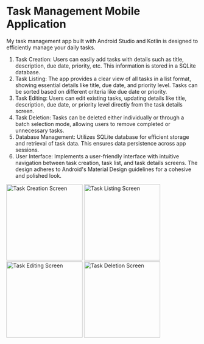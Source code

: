 # Task Management Mobile Application
My task management app built with Android Studio and Kotlin is designed to efficiently manage your daily tasks.

1. Task Creation: Users can easily add tasks with details such as title, description, due date, priority, etc. This information is stored in a SQLite database.
2. Task Listing: The app provides a clear view of all tasks in a list format, showing essential details like title, due date, and priority level. Tasks can be sorted based on different criteria like due date or priority.
3. Task Editing: Users can edit existing tasks, updating details like title, description, due date, or priority level directly from the task details screen.
4. Task Deletion: Tasks can be deleted either individually or through a batch selection mode, allowing users to remove completed or unnecessary tasks.
5. Database Management: Utilizes SQLite database for efficient storage and retrieval of task data. This ensures data persistence across app sessions.
6. User Interface: Implements a user-friendly interface with intuitive navigation between task creation, task list, and task details screens. The design adheres to Android's Material Design guidelines for a cohesive and polished look.

<img src="https://github.com/RIVIKIRINI/Task-Management-Mobile-Application/assets/152923663/5223ea84-5359-406b-a30a-9603279dd073" width="200" alt="Task Creation Screen">
<img src="https://github.com/RIVIKIRINI/Task-Management-Mobile-Application/assets/152923663/128d97c9-aa74-417b-be23-38175a3bbb61" width="200" alt="Task Listing Screen">
<img src="https://github.com/RIVIKIRINI/Task-Management-Mobile-Application/assets/152923663/42c0c6bd-b8a8-44b2-a290-78e991319e50" width="200" alt="Task Editing Screen">
<img src="https://github.com/RIVIKIRINI/Task-Management-Mobile-Application/assets/152923663/eaf87487-4c4c-4afc-b3f2-b4817dd5d314" width="200" alt="Task Deletion Screen">
